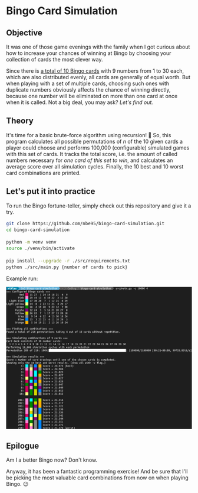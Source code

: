 # Bingo Card Simulation

## Objective

It was one of those game evenings with the family when I got curious about how
to increase your chances of winning at Bingo by choosing your collection of
cards the most clever way.

Since there is [a total of 10 Bingo cards](./src/cards.py#L46) with 9 numbers
from 1 to 30 each, which are also distributed evenly, all cards are generally of
equal worth. But when playing with a set of multiple cards, choosing such
ones with duplicate numbers obviously affects the chance of winning directly,
because one number will be eliminated on more than one card at once when it is
called. Not a big deal, you may ask? *Let's find out.*

## Theory

It's time for a basic brute-force algorithm using recursion! :tada:
So, this program calculates all possible permutations of *n* of the 10 given
cards a player could choose and performs 100,000 (configurable) simulated games
with this set of cards. It tracks the total score, i.e. the amount of called
numbers necessary for *one card of this set to win*, and calculates an average
score over all simulation cycles. Finally, the 10 best and 10 worst card
combinations are printed.

## Let's put it into practice

To run the Bingo fortune-teller, simply check out this repository and give it a
try.

```sh
git clone https://github.com/nbe95/bingo-card-simulation.git
cd bingo-card-simulation

python -m venv venv
source ./venv/bin/activate

pip install --upgrade -r ./src/requirements.txt
python ./src/main.py {number of cards to pick}

```

Example run:

![A nice screenshot](./doc/screenshot.png)

## Epilogue

Am I a better Bingo now? Don't know.

Anyway, it has been a fantastic programming exercise! And be sure that I'll be
picking the most valuable card combinations from now on when playing
Bingo. :wink:
